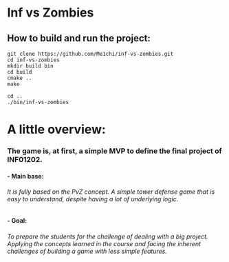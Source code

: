 # Inf vs Zombies

## How to **build** and **run** the project:

```
git clone https://github.com/Me1chi/inf-vs-zombies.git
cd inf-vs-zombies
mkdir build bin
cd build
cmake ..
make

cd ..
./bin/inf-vs-zombies
```

# A little overview:

### The game is, at first, a simple MVP to define the final project of INF01202.

#### - Main base:
  ###### It is fully based on the PvZ concept. A simple tower defense game that is easy to understand, despite having a lot of underlying logic.

#### - Goal:
  ###### To prepare the students for the challenge of dealing with a big project. Applying the concepts learned in the course and facing the inherent challenges of building a game with _less simple_ features.

